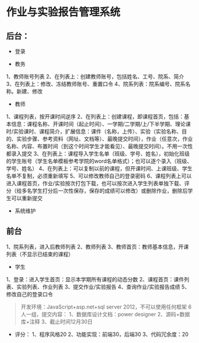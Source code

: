 # 作业与实验报告管理系统

## 后台：

- 登录

- 教务

1、教师账号列表
2、在列表上：创建教师账号，包括姓名、工号、院系、简介
3、在列表上：修改、冻结教师账号、重置口令
4、院系列表：院系编号、院系名称。新建、修改

- 教师

1、课程列表，按开课时间逆序
2、在列表上：创建课程，即课程首页，包括：基本信息：课程名称、开课时间（起止时间）、一学期/二学期/上/下半学期、理论课时/实验课时、课程简介，扩展信息：课件（名称，上传）、实验（实验名称、目的、实验步骤、参考资料（网址、文档等）、最晚提交时间），作业（任意次，作业名称、内容、布置时间（到这个时间学生才能看见）、最晚提交时间）。不用一次性都录入提交
3、在列表上：课程导入学生名单（班级、学号、姓名），初始化班级的学生账号（学生名单模板参考学院的word名单格式）；也可以逐个录入（班级、学号、姓名）
4、在列表上：可以复制以前的课程，但开课时间、上课班级、学生名单不复制，必须重新填写
5、可以修改教师自己的登录密码
6、课程列表上可以进入课程首页，作业/实验按次打包下载，也可以按次进入学生列表单独下载、评分（给多名学生打分后一次性保存，保存的成绩可以修改）或删除作业，删除后学生可以重新提交

- 系统维护

## 前台

1、院系列表，进入后教师列表
2、教师列表
3、教师首页：教师基本信息，开课列表（不显示已结束的课程）

-  学生

1、登录：进入学生首页：显示本学期所有课程的动态分数
2、课程首页：课件列表、实验列表、作业列表
3、提交作业/实验报告
4、查询作业/实验报告成绩
5、修改自己的登录口令


> 开发环境：JavaScript+asp.net+sql server 2012，不可以使用任何框架
6人一组，提交内容：
1、数据库设计文档：power designer
2、源码+数据库+注释
3、截止时间12月30日
- 评分：
1、程序风格20
2、功能实现：前端30，后端30
3、代码冗余度：20

